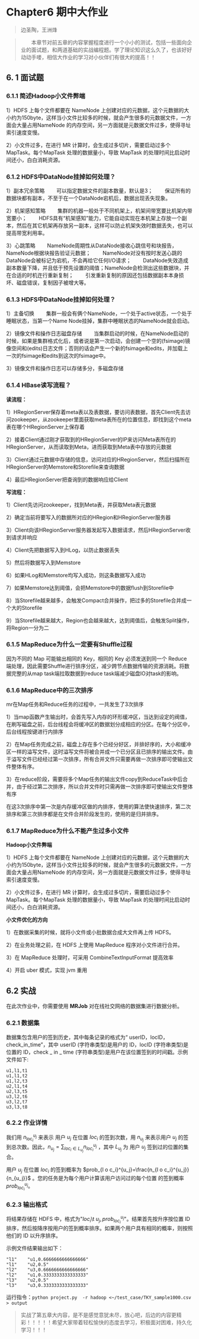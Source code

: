 # Chapter6 期中大作业

> 边圣陶，王洲烽

> &emsp;&emsp;本章节对前五章的内容掌握程度进行一个小小的测试，包括一些面向企业的面试题，和两道基础的实战编程题。学了理论知识这么久了，也该好好动动手喽，相信大作业的学习对小伙伴们有很大的提高！！

## 6. 1 面试题

### 6.1.1 简述Hadoop小文件弊端

1）HDFS 上每个文件都要在 NameNode 上创建对应的元数据，这个元数据的大小约为150byte，这样当小文件比较多的时候，就会产生很多的元数据文件，一方面会大量占用NameNode 的内存空间，另一方面就是元数据文件过多，使得寻址索引速度变慢。

2）小文件过多，在进行 MR 计算时，会生成过多切片，需要启动过多个 MapTask。每个MapTask 处理的数据量小，导致 MapTask 的处理时间比启动时间还小，白白消耗资源。

### 6.1.2 HDFS中DataNode挂掉如何处理？

1）副本冗余策略
  可以指定数据文件的副本数量，默认是3；
  保证所有的数据块都有副本，不至于在一个DataNode宕机后，数据出现丢失现象。

2）机架感知策略
  集群的机器一般处于不同机架上，机架间带宽要比机架内带宽要小；
  HDFS具有“机架感知”能力，它能自动实现在本机架上存放一个副本，然后在其它机架再存放另一副本，这样可以防止机架失效时数据丢失，也可以提高带宽利用率。

3）心跳策略
  NameNode周期性从DataNode接收心跳信号和块报告，NameNode根据块报告验证元数据；
  NameNode对没有按时发送心跳的DataNode会被标记为宕机，不会再给它任何I/O请求；
  DataNode失效造成副本数量下降，并且低于预先设置的阈值；NameNode会检测出这些数据块，并在合适的时机迕行重新复制；
  引发重新复制的原因还包括数据副本本身损坏、磁盘错误，复制因子被增大等。

### 6.1.3 HDFS中DataNode挂掉如何处理？

1）主备切换
  集群一般会有俩个NameNode，一个处于active状态，一个处于睡眠状态，当第一个Name Node挂掉，集群中睡眠状态的NameNode就会启动。

2）镜像文件和操作日志磁盘存储
  当集群启动的时候，在NameNode启动的时候，如果是集群格式化后，或者说是第一次启动，会创建一个空的(fsimage)镜像空间和(edits)日志文件；否则的话会产生一个新的fsimage和edits，并加载上一次的fsimage和edits到这次的fsimage中。

3）镜像文件和操作日志可以存储多分，多磁盘存储

### 6.1.4 HBase读写流程？

**读流程：**

1）HRegionServer保存着meta表以及表数据，要访问表数据，首先Client先去访问zookeeper，从zookeeper里面获取meta表所在的位置信息，即找到这个meta表在哪个HRegionServer上保存着

2）接着Client通过刚才获取到的HRegionServer的IP来访问Meta表所在的HRegionServer，从而读取到Meta，进而获取到Meta表中存放的元数据

3）Client通过元数据中存储的信息，访问对应的HRegionServer，然后扫描所在HRegionServer的Memstore和Storefile来查询数据

4）最后HRegionServer把查询到的数据响应给Client

**写流程：**

1）Client先访问zookeeper，找到Meta表，并获取Meta表元数据

2）确定当前将要写入的数据所对应的HRegion和HRegionServer服务器

3）Client向该HRegionServer服务器发起写入数据请求，然后HRegionServer收到请求并响应

4）Client先把数据写入到HLog，以防止数据丢失

5）然后将数据写入到Memstore

6）如果HLog和Memstore均写入成功，则这条数据写入成功

7）如果Memstore达到阈值，会把Memstore中的数据flush到Storefile中

8）当Storefile越来越多，会触发Compact合并操作，把过多的Storefile合并成一个大的Storefile

9）当Storefile越来越大，Region也会越来越大，达到阈值后，会触发Split操作，将Region一分为二

### 6.1.5 MapReduce为什么一定要有Shuffle过程

因为不同的 Map 可能输出相同的 Key，相同的 Key 必须发送到同一个 Reduce 端处理，因此需要Shuffle进行排序分区，减少跨节点数据传输的资源消耗。将数据完整的从map task端拉取数据到reduce task端减少磁盘IO对task的影响。

### 6.1.6 MapReduce中的三次排序

mr在Map任务和Reduce任务的过程中，一共发生了3次排序

1）当map函数产生输出时，会首先写入内存的环形缓冲区，当达到设定的阀值，在刷写磁盘之前，后台线程会将缓冲区的数据划分成相应的分区。在每个分区中，后台线程按键进行内排序

2）在Map任务完成之前，磁盘上存在多个已经分好区，并排好序的，大小和缓冲区一样的溢写文件，这时溢写文件将被合并成一个已分区且已排序的输出文件。由于溢写文件已经经过第一次排序，所有合并文件只需要再做一次排序即可使输出文件整体有序。

3）在reduce阶段，需要将多个Map任务的输出文件copy到ReduceTask中后合并，由于经过第二次排序，所以合并文件时只需再做一次排序即可使输出文件整体有序

在这3次排序中第一次是内存缓冲区做的内排序，使用的算法使快速排序，第二次排序和第三次排序都是在文件合并阶段发生的，使用的是归并排序。

### 6.1.7 MapReduce为什么不能产生过多小文件

**Hadoop小文件弊端**

1）HDFS 上每个文件都要在 NameNode 上创建对应的元数据，这个元数据的大小约为150byte，这样当小文件比较多的时候，就会产生很多的元数据文件，一方面会大量占用NameNode 的内存空间，另一方面就是元数据文件过多，使得寻址索引速度变慢。

2）小文件过多，在进行 MR 计算时，会生成过多切片，需要启动过多个 MapTask。每个MapTask 处理的数据量小，导致 MapTask 的处理时间比启动时间还小，白白消耗资源。

**小文件优化的方向**

1）在数据采集的时候，就将小文件或小批数据合成大文件再上传 HDFS。

2）在业务处理之前，在 HDFS 上使用 MapReduce 程序对小文件进行合并。

3）在 MapReduce 处理时，可采用 CombineTextInputFormat 提高效率

4）开启 uber 模式，实现 jvm 重用

## 6.2 实战

在此次作业中，你需要使用 **MRJob** 对在线社交网络的数据集进行数据分析。

### 6.2.1 数据集

数据集包含用户的签到历史，其中每条记录的格式为“ userID，locID，check_in_time”，其中 userID (字符串类型)是用户的 ID，locID (字符串类型)是位置的 ID，check _ in _ time (字符串类型)是用户在该位置签到的时间戳。示例文件如下:

```
u1,l1,t1
u1,l1,t2 
u1,l2,t3 
u2,l1,t4 
u2,l3,t5 
u3,l2,t6 
u3,l2,t7 
u3,l3,t8 
```

### 6.2.2 作业详情

我们用 $n_{\operatorname{loc}_i}^{u_j}$ 来表示 用户 $u_{j}$ 在位置 $loc_{i}$ 的签到次数，用 $n_{u_{j}}$ 来表示用户 $u_{j}$ 的签到总次数。因此，$n_{u_j}= \sum_{l o c_i \in L_{u_j}} n_{l o c_i}^{u_j}$ ，其中 $L_{u_{j}}$ 为 用户 $u_{j}$ 签到过的位置的集合。

用户 $u_{j}$ 在位置 $loc_{i}$ 的签到概率为 $prob_{l o c_i}^{u_j}=\frac{n_{l o c_i}^{u_j}}{n_{u_j}}$ 。您的任务是为每个用户计算该用户访问过的每个位置 的签到概率 $prob_{l o c_i}^{u_j}$。

### 6.2.3 输出格式

将结果存储在 HDFS 中，格式为"$loc_i$\t $u_j,prob_{loc_i}^{u_j}$"。结果首先按升序按位置 ID 排序，然后按降序按用户的签到概率排序。如果两个用户具有相同的概率，则按照他们的 ID 以升序排序。

示例文件结果输出如下：

```
"l1"	"u1,0.6666666666666666"
"l1"	"u2,0.5"
"l2"	"u3,0.6666666666666666"
"l2"	"u1,0.3333333333333333"
"l3"	"u2,0.5"
"l3"	"u3,0.3333333333333333"
```

运行指令：`python project.py  -r hadoop <~/test_case/TKY_sample1000.csv > output`



> 实战了第五章大内容，是不是感觉意犹未尽，放心吧，后边的内容更精彩！！！！！希望大家带着轻松愉快的态度去学习，积极面对困难，持久化学习！！！

